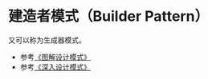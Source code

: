 # 建造者模式（Builder Pattern）

又可以称为生成器模式。

* 参考[《图解设计模式》](https://design-patterns.readthedocs.io/zh_CN/latest/creational_patterns/builder.html)
* 参考[《深入设计模式》](https://refactoringguru.cn/design-patterns/builder)

